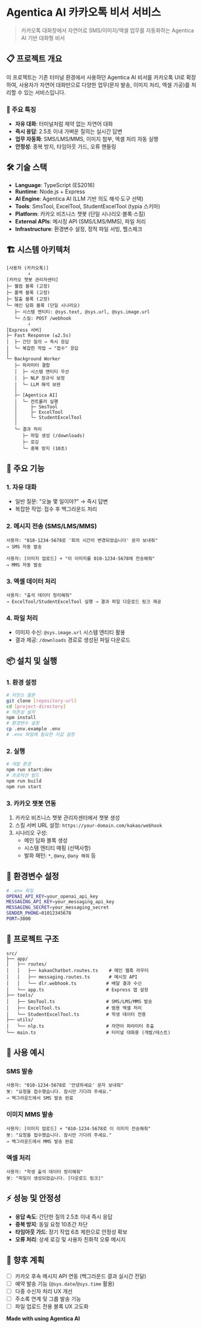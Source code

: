 # Agentica AI 카카오톡 비서 서비스
> 카카오톡 대화창에서 자연어로 SMS/이미지/엑셀 업무를 자동화하는 Agentica AI 기반 대화형 비서

## 📋 프로젝트 개요
이 프로젝트는 기존 터미널 환경에서 사용하던 Agentica AI 비서를 카카오톡 UI로 확장하여, 사용자가 자연어 대화만으로 다양한 업무(문자 발송, 이미지 처리, 엑셀 가공)를 처리할 수 있는 서비스입니다.

### 🎯 주요 특징
- **자유 대화**: 터미널처럼 제약 없는 자연어 대화
- **즉시 응답**: 2.5초 이내 가벼운 질의는 실시간 답변
- **업무 자동화**: SMS/LMS/MMS, 이미지 첨부, 엑셀 처리 자동 실행
- **안정성**: 중복 방지, 타임아웃 가드, 오류 핸들링

## 🛠 기술 스택
- **Language**: TypeScript (ES2016)
- **Runtime**: Node.js + Express
- **AI Engine**: Agentica AI (LLM 기반 의도 해석·도구 선택)
- **Tools**: SmsTool, ExcelTool, StudentExcelTool (typia 스키마)
- **Platform**: 카카오 비즈니스 챗봇 (단일 시나리오·블록·스킬)
- **External APIs**: 메시징 API (SMS/LMS/MMS), 파일 처리
- **Infrastructure**: 환경변수 설정, 정적 파일 서빙, 헬스체크

## 🏗 시스템 아키텍처
```
[사용자 (카카오톡)]
        ↓
[카카오 챗봇 관리자센터]
├─ 웰컴 블록 (고정)
├─ 폴백 블록 (고정)  
├─ 탈출 블록 (고정)
└─ 메인 담화 블록 (단일 시나리오)
   ├─ 시스템 엔티티: @sys.text, @sys.url, @sys.image.url
   └─ 스킬: POST /webhook
        ↓
[Express 서버]
├─ Fast Response (≤2.5s)
│  ├─ 간단 질의 → 즉시 응답
│  └─ 복잡한 작업 → "접수" 응답
│
└─ Background Worker
   ├─ 파라미터 결합
   │  ├─ 시스템 엔티티 우선
   │  ├─ NLP 정규식 보정
   │  └─ LLM 해석 보완
   │
   ├─ [Agentica AI]
   │  └─ 컨트롤러 실행
   │     ├─ SmsTool
   │     ├─ ExcelTool  
   │     └─ StudentExcelTool
   │
   └─ 결과 처리
      ├─ 파일 생성 (/downloads)
      ├─ 로깅
      └─ 중복 방지 (10초)
```

## 🚀 주요 기능
### 1. 자유 대화
- 일반 질문: "오늘 몇 일이야?" → 즉시 답변
- 복잡한 작업: 접수 후 백그라운드 처리

### 2. 메시지 전송 (SMS/LMS/MMS)
```
사용자: "010-1234-5678로 '회의 시간이 변경되었습니다' 문자 보내줘"
→ SMS 자동 발송

사용자: [이미지 업로드] + "이 이미지를 010-1234-5678에 전송해줘"  
→ MMS 자동 발송
```
### 3. 엑셀 데이터 처리
```
사용자: "출석 데이터 정리해줘"
→ ExcelTool/StudentExcelTool 실행 → 결과 파일 다운로드 링크 제공
```
### 4. 파일 처리
- 이미지 수신: `@sys.image.url` 시스템 엔티티 활용
- 결과 제공: `/downloads` 경로로 생성된 파일 다운로드

## 📦 설치 및 실행

### 1. 환경 설정
```bash
# 저장소 클론
git clone [repository-url]
cd [project-directory]
# 의존성 설치
npm install
# 환경변수 설정
cp .env.example .env
# .env 파일에 필요한 키값 설정
```
### 2. 실행
```bash
# 개발 환경
npm run start:dev
# 프로덕션 빌드
npm run build
npm run start
```
### 3. 카카오 챗봇 연동
1. 카카오 비즈니스 챗봇 관리자센터에서 챗봇 생성
2. 스킬 서버 URL 설정: `https://your-domain.com/kakao/webhook`
3. 시나리오 구성:
   - 메인 담화 블록 생성
   - 시스템 엔티티 매핑 (선택사항)
   - 발화 패턴: `*`, `@any`, `@any 해줘` 등

## 🔧 환경변수 설정
```bash
# .env 파일
OPENAI_API_KEY=your_openai_api_key
MESSAGING_API_KEY=your_messaging_api_key
MESSAGING_SECRET=your_messaging_secret
SENDER_PHONE=01012345678
PORT=3000
```
## 📁 프로젝트 구조
```
src/
├── app/
│   ├── routes/
│   │   ├── kakaoChatbot.routes.ts    # 메인 웹훅 라우터
│   │   ├── messaging.routes.ts       # 메시징 API
│   │   └── dlr.webhook.ts           # 배달 결과 수신
│   └── app.ts                       # Express 앱 설정
├── tools/
│   ├── SmsTool.ts                   # SMS/LMS/MMS 발송
│   ├── ExcelTool.ts                 # 범용 엑셀 처리
│   └── StudentExcelTool.ts          # 학생 데이터 전용
├── utils/
│   └── nlp.ts                       # 자연어 파라미터 추출
└── main.ts                          # 터미널 대화용 (개발/테스트)
```

## 🎯 사용 예시
### SMS 발송
```
사용자: "010-1234-5678로 '안녕하세요' 문자 보내줘"
봇: "요청을 접수했습니다. 잠시만 기다려 주세요."
→ 백그라운드에서 SMS 발송 완료
```
### 이미지 MMS 발송  
```
사용자: [이미지 업로드] + "010-1234-5678로 이 이미지 전송해줘"
봇: "요청을 접수했습니다. 잠시만 기다려 주세요."
→ 백그라운드에서 MMS 발송 완료
```
### 엑셀 처리
```
사용자: "학생 출석 데이터 정리해줘"  
봇: "파일이 생성되었습니다. [다운로드 링크]"
```
## ⚡ 성능 및 안정성

- **응답 속도**: 간단한 질의 2.5초 이내 즉시 응답
- **중복 방지**: 동일 요청 10초간 차단
- **타임아웃 가드**: 장기 작업 6초 제한으로 안정성 확보
- **오류 처리**: 상세 로깅 및 사용자 친화적 오류 메시지

## 🔮 향후 계획
- [ ] 카카오 후속 메시지 API 연동 (백그라운드 결과 실시간 전달)
- [ ] 예약 발송 기능 (`@sys.date`/`@sys.time` 활용)
- [ ] 다중 수신자 처리 UX 개선
- [ ] 주소록 연계 및 그룹 발송 기능
- [ ] 파일 업로드 전용 블록 UX 고도화

**Made with using Agentica AI**
